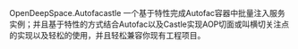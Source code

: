 OpenDeepSpace.Autofacastle 一个基于特性完成Autofac容器中批量注入服务实例；并且基于特性的方式结合Autofac以及Castle实现AOP切面或叫横切关注点的实现以及轻松的使用，并且轻松兼容你现有工程项目。
